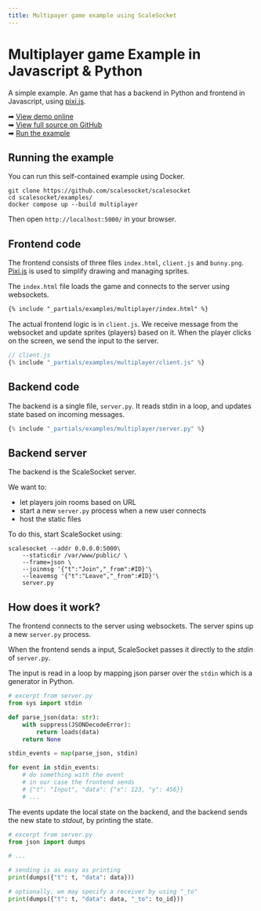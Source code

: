 ```yaml
---
title: Multipayer game example using ScaleSocket
---
```


# Multiplayer game Example in Javascript & Python

A simple example. An game that has a backend in Python and frontend in Javascript, using [pixi.js](https://pixijs.com/).

➡ [View demo online](https://demo-multiplayer.scalesocket.org)  
➡ [View full source on GitHub](https://github.com/scalesocket/scalesocket/tree/main/examples/multiplayer)  
➡ [Run the example](#running-the-example)

## Running the example

You can run this self-contained example using Docker.

```shell
git clone https://github.com/scalesocket/scalesocket
cd scalesocket/examples/
docker compose up --build multiplayer
```

Then open `http://localhost:5000/` in your browser.


## Frontend code

The frontend consists of three files `index.html`, `client.js` and `bunny.png`. [Pixi.js](https://www.pixijs.com/) is used to simplify drawing and managing sprites.

The `index.html` file loads the game and connects to the server using websockets.

```html
{% include "_partials/examples/multiplayer/index.html" %}
```

The actual frontend logic is in `client.js`. We receive message from the websocket and update sprites (players) based on it. When the player clicks on the screen, we send the input to the server.

```js
// client.js
{% include "_partials/examples/multiplayer/client.js" %}
```

## Backend code

The backend is a single file, `server.py`. It reads stdin in a loop, and updates state based on incoming messages.

```python
{% include "_partials/examples/multiplayer/server.py" %}
```

## Backend server

The backend is the ScaleSocket server.

We want to:
* let players join rooms based on URL
* start a new `server.py` process when a new user connects
* host the static files

To do this, start ScaleSocket using:

```shell
scalesocket --addr 0.0.0.0:5000\
    --staticdir /var/www/public/ \
    --frame=json \
    --joinmsg '{"t":"Join","_from":#ID}'\
    --leavemsg '{"t":"Leave","_from":#ID}'\
    server.py
```

## How does it work?

The frontend connects to the server using websockets. The server spins up a new `server.py` process.

When the frontend sends a input, ScaleSocket passes it directly to the *stdin* of `server.py`.

The input is read in a loop by mapping json parser over the `stdin` which is a generator in Python.

```py
# excerpt from server.py
from sys import stdin

def parse_json(data: str):
    with suppress(JSONDecodeError):
        return loads(data)
    return None

stdin_events = map(parse_json, stdin)

for event in stdin_events:
    # do something with the event
    # in our case the frontend sends
    # {"t": "Input", "data": {"x": 123, "y": 456}}
    # ...
```

The events update the local state on the backend, and the backend sends the new state to *stdout*, by printing the state.

```py
# excerpt from server.py
from json import dumps

# ...

# sending is as easy as printing
print(dumps({"t": t, "data": data}))

# optionally, we may specify a receiver by using "_to"
print(dumps({"t": t, "data": data, "_to": to_id}))
```